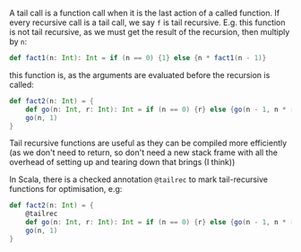A tail call is a function call when it is the last action of a called function. If every recursive call is a tail call, we say `f` is tail recursive.
E.g. this function is not tail recursive, as we must get the result of the recursion, then multiply by `n`:
```scala
def fact1(n: Int): Int = if (n == 0) {1} else {n * fact1(n - 1)}
```
this function is, as the arguments are evaluated before the recursion is called:
```scala
def fact2(n: Int) = {
	def go(n: Int, r: Int): Int = if (n == 0) {r} else {go(n - 1, n * r)}
	go(n, 1)
}
```

Tail recursive functions are useful as they can be compiled more efficiently (as we don't need to return, so don't need a new stack frame with all the overhead of setting up and tearing down that brings (I think))

In Scala, there is a checked annotation `@tailrec` to mark tail-recursive functions for optimisation, e.g:
```scala
def fact2(n: Int) = {
	@tailrec
	def go(n: Int, r: Int): Int = if (n == 0) {r} else {go(n - 1, n * r)}
	go(n, 1)
}
```
